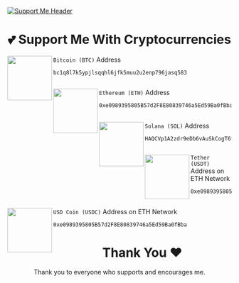 [![Support Me Header](https://dileepabandara.github.io/public-images/support_rounded_corner.png)]()

<h1 align ="center"> 💕 Support Me With Cryptocurrencies </h1>


<img align="left" width="100" height="100" src="https://dileepabandara.github.io/public-images/gh-rm-cc/bitcoin.png">

`Bitcoin (BTC)` Address
```
bc1q8l7k5ypjlsqqhl6jfk5muu2u2enp796jasq583
```

##

<img align="left" width="100" height="100" src="https://dileepabandara.github.io/public-images/gh-rm-cc/ethereum.png">

`Ethereum (ETH)` Address
```
0xe0989395805B57d2F8E80839746a5Ed59Ba0fBba
```

##

<img align="left" width="100" height="100" src="https://dileepabandara.github.io/public-images/gh-rm-cc/solana.png">

`Solana (SOL)` Address
```
HAQCVp1A2zdr9eDb6vAuSkCogT6tDnz5XepXjaERUKzT
```

##

<img align="left" width="100" height="100" src="https://dileepabandara.github.io/public-images/gh-rm-cc/tether.png">

`Tether (USDT)` Address on ETH Network
```
0xe0989395805B57d2F8E80839746a5Ed59Ba0fBba
```

##

<img align="left" width="100" height="100" src="https://dileepabandara.github.io/public-images/gh-rm-cc/usdcoin.png">

`USD Coin (USDC)` Address on ETH Network
```
0xe0989395805B57d2F8E80839746a5Ed59Ba0fBba
```


<h1 align ="center"> Thank You ❤️ </h1>
<p align ="center">Thank you to everyone who supports and encourages me.</p>
